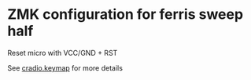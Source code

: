 # ZMK configuration for ferris sweep half

Reset micro with VCC/GND + RST

See [cradio.keymap](config/cradio.keymap) for more details